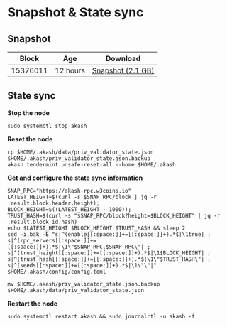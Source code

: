 # Snapshot & State sync

## Snapshot

|     Block   |     Age     |   Download  |
| ----------- | ----------- | ----------- |
|   15376011   |  12 hours | [Snapshot (2.1 GB)](https://s3.eu-central-1.amazonaws.com/w3coins.io/snapshots/akash-mainnet/akash_snapsot_latest.tar.lz4)  |

## State sync

**Stop the node**

```
sudo systemctl stop akash
```

**Reset the node**

```
cp $HOME/.akash/data/priv_validator_state.json $HOME/.akash/priv_validator_state.json.backup
akash tendermint unsafe-reset-all --home $HOME/.akash
```

**Get and configure the state sync information**

```
SNAP_RPC="https://akash-rpc.w3coins.io"
LATEST_HEIGHT=$(curl -s $SNAP_RPC/block | jq -r .result.block.header.height);
BLOCK_HEIGHT=$((LATEST_HEIGHT - 1000));
TRUST_HASH=$(curl -s "$SNAP_RPC/block?height=$BLOCK_HEIGHT" | jq -r .result.block_id.hash) 
echo $LATEST_HEIGHT $BLOCK_HEIGHT $TRUST_HASH && sleep 2
sed -i.bak -E "s|^(enable[[:space:]]+=[[:space:]]+).*$|\1true| ;
s|^(rpc_servers[[:space:]]+=[[:space:]]+).*$|\1\"$SNAP_RPC,$SNAP_RPC\"| ;
s|^(trust_height[[:space:]]+=[[:space:]]+).*$|\1$BLOCK_HEIGHT| ;
s|^(trust_hash[[:space:]]+=[[:space:]]+).*$|\1\"$TRUST_HASH\"| ;
s|^(seeds[[:space:]]+=[[:space:]]+).*$|\1\"\"|" $HOME/.akash/config/config.toml
```

```
mv $HOME/.akash/priv_validator_state.json.backup $HOME/.akash/data/priv_validator_state.json
```

**Restart the node**

```
sudo systemctl restart akash && sudo journalctl -u akash -f
```
